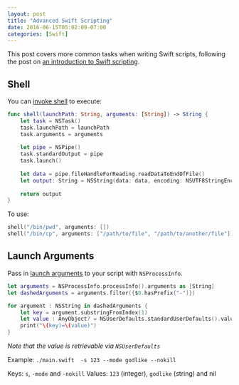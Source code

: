 ```yaml
---
layout: post
title: "Advanced Swift Scripting"
date: 2016-06-15T05:02:09-07:00
categories: [Swift]
---
```


This post covers more common tasks when writing Swift scripts, following the post on [an introduction to Swift scripting](/2016/05/20/introduction-to-scripting-in-swift/).

## Shell

You can [invoke shell](http://stackoverflow.com/a/26972043/242682) to execute:

```swift
func shell(launchPath: String, arguments: [String]) -> String {
    let task = NSTask()
    task.launchPath = launchPath
    task.arguments = arguments
    
    let pipe = NSPipe()
    task.standardOutput = pipe
    task.launch()
    
    let data = pipe.fileHandleForReading.readDataToEndOfFile()
    let output: String = NSString(data: data, encoding: NSUTF8StringEncoding)! as String
    
    return output
}
```

To use:

```swift
shell("/bin/pwd", arguments: [])
shell("/bin/cp", arguments: ["/path/to/file", "/path/to/another/file"])
```

## Launch Arguments

Pass in [launch arguments](http://ericasadun.com/2014/06/12/swift-at-the-command-line/) to your script with `NSProcessInfo`. 

```swift
let arguments = NSProcessInfo.processInfo().arguments as [String]
let dashedArguments = arguments.filter({$0.hasPrefix("-")})

for argument : NSString in dashedArguments {
    let key = argument.substringFromIndex(1)
    let value : AnyObject? = NSUserDefaults.standardUserDefaults().valueForKey(key)
    print("\(key)=\(value)")
}
```

_Note that the value is retrievable via `NSUserDefaults`_

Example: `./main.swift  -s 123 --mode godlike --nokill`

Keys: `s`, `-mode` and `-nokill`
Values: `123` (integer), `godlike` (string) and nil 

